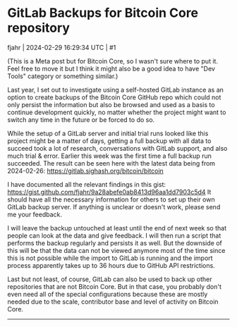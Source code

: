 # GitLab Backups for Bitcoin Core repository

fjahr | 2024-02-29 16:29:34 UTC | #1

(This is a Meta post but for Bitcoin Core, so I wasn't sure where to put it. Feel free to move it but I think it might also be a good idea to have "Dev Tools" category or something similar.)

Last year, I set out to investigate using a self-hosted GitLab instance as an option to create backups of the Bitcoin Core GitHub repo which could not only persist the information but also be browsed and used as a basis to continue development quickly, no matter whether the project might want to switch any time in the future or be forced to do so.

While the setup of a GitLab server and initial trial runs looked like this project might be a matter of days, getting a full backup with all data to succeed took a lot of research, conversations with GitLab support, and also much trial & error. Earlier this week was the first time a full backup run succeeded. The result can be seen here with the latest data being from 2024-02-26: https://gitlab.sighash.org/bitcoin/bitcoin

I have documented all the relevant findings in this gist: https://gist.github.com/fjahr/9a28abefe0ab8413d96aa1dd7903c5d4 It should have all the necessary information for others to set up their own GitLab backup server. If anything is unclear or doesn't work, please send me your feedback.

I will leave the backup untouched at least until the end of next week so that people can look at the data and give feedback. I will then run a script that performs the backup regularly and persists it as well. But the downside of this will be that the data can not be viewed anymore most of the time since this is not possible while the import to GitLab is running and the import process apparently takes up to 36 hours due to GitHub API restrictions.

Last but not least, of course, GitLab can also be used to back up other repositories that are not Bitcoin Core. But in that case, you probably don't even need all of the special configurations because these are mostly needed due to the scale, contributor base and level of activity on Bitcoin Core.

-------------------------


